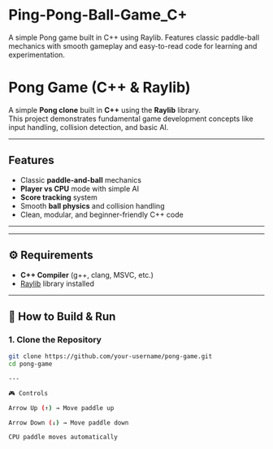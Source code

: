 # Ping-Pong-Ball-Game_C+
A simple Pong game built in C++ using Raylib. Features classic paddle-ball mechanics with smooth gameplay and easy-to-read code for learning and experimentation.
# Pong Game (C++ & Raylib) 

A simple **Pong clone** built in **C++** using the **Raylib** library.  
This project demonstrates fundamental game development concepts like input handling, collision detection, and basic AI.  

---

## Features  
- Classic **paddle-and-ball** mechanics  
- **Player vs CPU** mode with simple AI  
- **Score tracking** system  
- Smooth **ball physics** and collision handling  
- Clean, modular, and beginner-friendly C++ code  

---


---

## ⚙️ Requirements  
- **C++ Compiler** (g++, clang, MSVC, etc.)  
- [Raylib](https://www.raylib.com/) library installed  

---

## 🚀 How to Build & Run  

### 1. Clone the Repository  
```bash
git clone https://github.com/your-username/pong-game.git
cd pong-game

---

🎮 Controls

Arrow Up (↑) → Move paddle up

Arrow Down (↓) → Move paddle down

CPU paddle moves automatically
